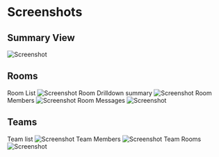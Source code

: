 # Screenshots
## Summary View
![Screenshot](https://matt.fragilegeek.com/spark-ucsd/Summary.png)

## Rooms
Room List
![Screenshot](https://matt.fragilegeek.com/spark-ucsd/RoomList.png)
Room Drilldown summary
![Screenshot](https://matt.fragilegeek.com/spark-ucsd/RoomDrilldown.png)
Room Members
![Screenshot](https://matt.fragilegeek.com/spark-ucsd/RoomMembers.png)
Room Messages
![Screenshot](https://matt.fragilegeek.com/spark-ucsd/RoomMessages.png)

## Teams
Team list
![Screenshot](https://matt.fragilegeek.com/spark-ucsd/Teams.png)
Team Members
![Screenshot](https://matt.fragilegeek.com/spark-ucsd/TeamMembers.png)
Team Rooms
![Screenshot](https://matt.fragilegeek.com/spark-ucsd/TeamRooms.png)
